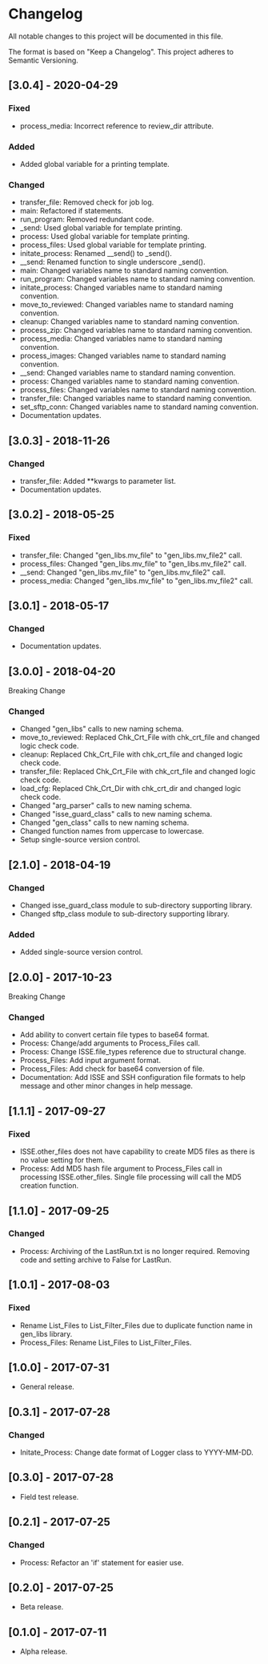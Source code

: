 # Changelog
All notable changes to this project will be documented in this file.

The format is based on "Keep a Changelog".  This project adheres to Semantic Versioning.


## [3.0.4] - 2020-04-29
### Fixed
- process_media:  Incorrect reference to review_dir attribute.

### Added
- Added global variable for a printing template.

### Changed
- transfer_file:  Removed check for job log.
- main:  Refactored if statements.
- run_program:  Removed redundant code.
- \_send:  Used global variable for template printing.
- process:  Used global variable for template printing.
- process_files:  Used global variable for template printing.
- initate_process:  Renamed \_\_send() to \_send().
- \_\_send:  Renamed function to single underscore \_send().
- main:  Changed variables name to standard naming convention.
- run_program:  Changed variables name to standard naming convention.
- initate_process:  Changed variables name to standard naming convention.
- move_to_reviewed:  Changed variables name to standard naming convention.
- cleanup:  Changed variables name to standard naming convention.
- process_zip:  Changed variables name to standard naming convention.
- process_media:  Changed variables name to standard naming convention.
- process_images:  Changed variables name to standard naming convention.
- \_\_send:  Changed variables name to standard naming convention.
- process:  Changed variables name to standard naming convention.
- process_files:  Changed variables name to standard naming convention.
- transfer_file:  Changed variables name to standard naming convention.
- set_sftp_conn:  Changed variables name to standard naming convention.
- Documentation updates.


## [3.0.3] - 2018-11-26
### Changed
- transfer_file: Added \*\*kwargs to parameter list.
- Documentation updates.


## [3.0.2] - 2018-05-25
### Fixed
- transfer_file:  Changed "gen_libs.mv_file" to "gen_libs.mv_file2" call.
- process_files:  Changed "gen_libs.mv_file" to "gen_libs.mv_file2" call.
- \_\_send:  Changed "gen_libs.mv_file" to "gen_libs.mv_file2" call.
- process_media:  Changed "gen_libs.mv_file" to "gen_libs.mv_file2" call.


## [3.0.1] - 2018-05-17
### Changed
- Documentation updates.


## [3.0.0] - 2018-04-20
Breaking Change

### Changed
- Changed "gen_libs" calls to new naming schema.
- move_to_reviewed:  Replaced Chk_Crt_File with chk_crt_file and changed logic check code.
- cleanup:  Replaced Chk_Crt_File with chk_crt_file and changed logic check code.
- transfer_file:  Replaced Chk_Crt_File with chk_crt_file and changed logic check code.
- load_cfg:  Replaced Chk_Crt_Dir with chk_crt_dir and changed logic check code.
- Changed "arg_parser" calls to new naming schema.
- Changed "isse_guard_class" calls to new naming schema.
- Changed "gen_class" calls to new naming schema.
- Changed function names from uppercase to lowercase.
- Setup single-source version control.


## [2.1.0] - 2018-04-19
### Changed
- Changed isse_guard_class module to sub-directory supporting library.
- Changed sftp_class module to sub-directory supporting library.

### Added
- Added single-source version control.


## [2.0.0] - 2017-10-23
Breaking Change

### Changed
- Add ability to convert certain file types to base64 format.
- Process:  Change/add arguments to Process_Files call.
- Process:  Change ISSE.file_types reference due to structural change.
- Process_Files:  Add input argument format.
- Process_Files:  Add check for base64 conversion of file.
- Documentation:  Add ISSE and SSH configuration file formats to help message and other minor changes in help message.


## [1.1.1] - 2017-09-27
### Fixed
- ISSE.other_files does not have capability to create MD5 files as there is no value setting for them.
- Process:  Add MD5 hash file argument to Process_Files call in processing ISSE.other_files.  Single file processing will call the MD5 creation function.


## [1.1.0] - 2017-09-25
### Changed
- Process:  Archiving of the LastRun.txt is no longer required.  Removing code and setting archive to False for LastRun.


## [1.0.1] - 2017-08-03
### Fixed
- Rename List_Files to List_Filter_Files due to duplicate function name in gen_libs library.
- Process_Files:  Rename List_Files to List_Filter_Files.


## [1.0.0] - 2017-07-31
- General release.


## [0.3.1] - 2017-07-28
### Changed
- Initate_Process:  Change date format of Logger class to YYYY-MM-DD.


## [0.3.0] - 2017-07-28
- Field test release.


## [0.2.1] - 2017-07-25
### Changed
- Process:  Refactor an 'if' statement for easier use.


## [0.2.0] - 2017-07-25
- Beta release.


## [0.1.0] - 2017-07-11
- Alpha release.

